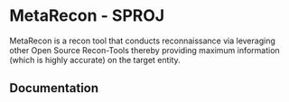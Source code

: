 # MetaRecon - SPROJ
MetaRecon is a recon tool that conducts reconnaissance via leveraging other Open Source Recon-Tools thereby providing maximum information (which is highly accurate) on the target entity.

## Documentation
